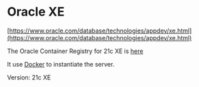 # Oracle XE

[https://www.oracle.com/database/technologies/appdev/xe.html](https://www.oracle.com/database/technologies/appdev/xe.html)

The Oracle Container Registry for 21c XE is [here](https://container-registry.oracle.com/ords/f?p=113:4:111314654707551:::4:P4_REPOSITORY,AI_REPOSITORY,AI_REPOSITORY_NAME,P4_REPOSITORY_NAME,P4_EULA_ID,P4_BUSINESS_AREA_ID:803,803,Oracle%20Database%20Express%20Edition,Oracle%20Database%20Express%20Edition,1,0&cs=3ghtGX3zCDDLftv0TVGFjgU_UvhjtPwEr9xdYRMocvClE-2b7EohwfIotmOlo0WjkQxkt9T9IZZ9oY5cDlZHV2w)

It use [Docker](https://www.docker.com/) to instantiate the server.

Version: 21c XE